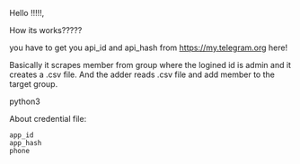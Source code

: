 Hello !!!!!, 

How its works?????

you have to get you api_id and api_hash from https://my.telegram.org here!

Basically it scrapes member from group where the logined id is admin and it creates a .csv file.
And the adder reads .csv file and add member to the target group.

python3 <source file> <credential file name>

About credential file:
```
app_id
app_hash
phone
```
